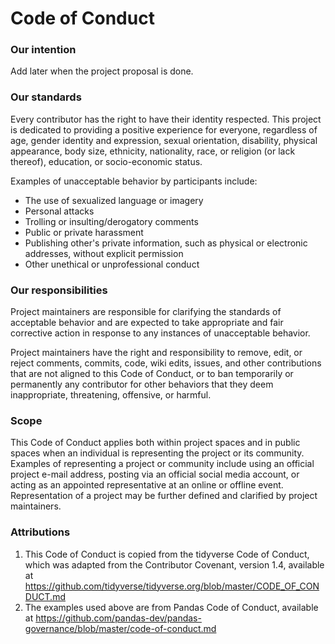 # Code of Conduct

### Our intention
Add later when the project proposal is done.

### Our standards
Every contributor has the right to have their identity respected. This project is dedicated to providing a positive experience for everyone, regardless of age, gender identity and expression, sexual orientation, disability, physical appearance, body size, ethnicity, nationality, race, or religion (or lack thereof), education, or socio-economic status.

Examples of unacceptable behavior by participants include:
- The use of sexualized language or imagery
- Personal attacks
- Trolling or insulting/derogatory comments
- Public or private harassment
- Publishing other's private information, such as physical or electronic addresses, without explicit permission
- Other unethical or unprofessional conduct

### Our responsibilities
Project maintainers are responsible for clarifying the standards of acceptable behavior and are expected to take appropriate and fair corrective action in response to any instances of unacceptable behavior.

Project maintainers have the right and responsibility to remove, edit, or reject comments, commits, code, wiki edits, issues, and other contributions that are not aligned to this Code of Conduct, or to ban temporarily or permanently any contributor for other behaviors that they deem inappropriate, threatening, offensive, or harmful.

### Scope
This Code of Conduct applies both within project spaces and in public spaces when an individual is representing the project or its community. Examples of representing a project or community include using an official project e-mail address, posting via an official social media account, or acting as an appointed representative at an online or offline event. Representation of a project may be further defined and clarified by project maintainers.

### Attributions
1. This Code of Conduct is copied from the tidyverse Code of Conduct, which was adapted from the Contributor Covenant, version 1.4, available at https://github.com/tidyverse/tidyverse.org/blob/master/CODE_OF_CONDUCT.md
2. The examples used above are from Pandas Code of Conduct, available at https://github.com/pandas-dev/pandas-governance/blob/master/code-of-conduct.md